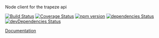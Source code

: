 Node client for the trapeze api

[![Build Status](https://travis-ci.com/manniwatch/manniwatch.svg?branch=master)](https://travis-ci.com/manniwatch/manniwatch) [![Coverage Status](https://coveralls.io/repos/github/manniwatch/manniwatch/badge.svg?branch=master)](https://coveralls.io/github/manniwatch/manniwatch?branch=master) [![npm version](https://badge.fury.io/js/%40manniwatch%2Fvehicle-cache.svg)](https://badge.fury.io/js/%40manniwatch%2Fvehicle-cache) [![dependencies Status](https://david-dm.org/manniwatch/manniwatch/status.svg?path=packages/vehicle-cache)](https://david-dm.org/manniwatch/manniwatch?path=packages/vehicle-cache) [![devDependencies Status](https://david-dm.org/manniwatch/manniwatch/dev-status.svg?path=packages/vehicle-cache)](https://david-dm.org/manniwatch/manniwatch?path=packages/vehicle-cache&type=dev)


[Documentation](https://manniwatch.github.io/manniwatch/)
